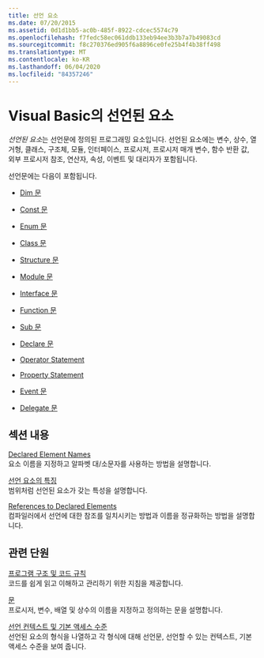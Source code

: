 ```yaml
---
title: 선언 요소
ms.date: 07/20/2015
ms.assetid: 0d1d1bb5-ac0b-485f-8922-cdcec5574c79
ms.openlocfilehash: f7fedc58ec061ddb133eb94ee3b3b7a7b49083cd
ms.sourcegitcommit: f8c270376ed905f6a8896ce0fe25b4f4b38ff498
ms.translationtype: MT
ms.contentlocale: ko-KR
ms.lasthandoff: 06/04/2020
ms.locfileid: "84357246"
---
```

# <a name="declared-elements-in-visual-basic"></a>Visual Basic의 선언된 요소
*선언된 요소*는 선언문에 정의된 프로그래밍 요소입니다. 선언된 요소에는 변수, 상수, 열거형, 클래스, 구조체, 모듈, 인터페이스, 프로시저, 프로시저 매개 변수, 함수 반환 값, 외부 프로시저 참조, 연산자, 속성, 이벤트 및 대리자가 포함됩니다.  
  
 선언문에는 다음이 포함됩니다.  
  
- [Dim 문](../../../language-reference/statements/dim-statement.md)  
  
- [Const 문](../../../language-reference/statements/const-statement.md)  
  
- [Enum 문](../../../language-reference/statements/enum-statement.md)  
  
- [Class 문](../../../language-reference/statements/class-statement.md)  
  
- [Structure 문](../../../language-reference/statements/structure-statement.md)  
  
- [Module 문](../../../language-reference/statements/module-statement.md)  
  
- [Interface 문](../../../language-reference/statements/interface-statement.md)  
  
- [Function 문](../../../language-reference/statements/function-statement.md)  
  
- [Sub 문](../../../language-reference/statements/sub-statement.md)  
  
- [Declare 문](../../../language-reference/statements/declare-statement.md)  
  
- [Operator Statement](../../../language-reference/statements/operator-statement.md)  
  
- [Property Statement](../../../language-reference/statements/property-statement.md)  
  
- [Event 문](../../../language-reference/statements/event-statement.md)  
  
- [Delegate 문](../../../language-reference/statements/delegate-statement.md)  
  
## <a name="in-this-section"></a>섹션 내용  
 [Declared Element Names](declared-element-names.md)  
 요소 이름을 지정하고 알파벳 대/소문자를 사용하는 방법을 설명합니다.  
  
 [선언 요소의 특징](declared-element-characteristics.md)  
 범위처럼 선언된 요소가 갖는 특성을 설명합니다.  
  
 [References to Declared Elements](references-to-declared-elements.md)  
 컴파일러에서 선언에 대한 참조를 일치시키는 방법과 이름을 정규화하는 방법을 설명합니다.  
  
## <a name="related-sections"></a>관련 단원  
 [프로그램 구조 및 코드 규칙](../../program-structure/program-structure-and-code-conventions.md)  
 코드를 쉽게 읽고 이해하고 관리하기 위한 지침을 제공합니다.  
  
 [문](../../../language-reference/statements/index.md)  
 프로시저, 변수, 배열 및 상수의 이름을 지정하고 정의하는 문을 설명합니다.  
  
 [선언 컨텍스트 및 기본 액세스 수준](../../../language-reference/statements/declaration-contexts-and-default-access-levels.md)  
 선언된 요소의 형식을 나열하고 각 형식에 대해 선언문, 선언할 수 있는 컨텍스트, 기본 액세스 수준을 보여 줍니다.
